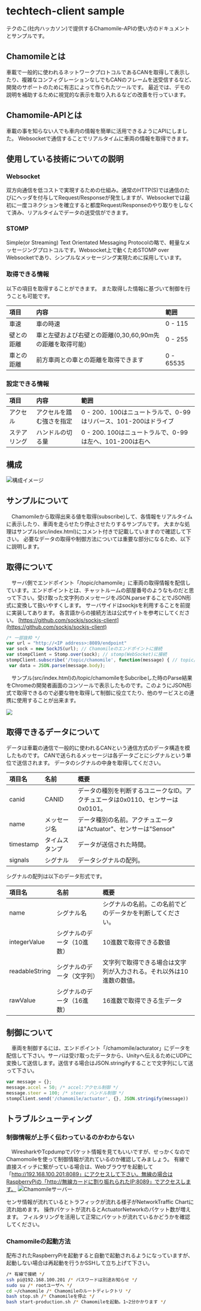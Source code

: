 # techtech-client sample
テクのこ(社内ハッカソン)で提供するChamomile-APIの使い方のドキュメントとサンプルです。

## Chamomileとは
車載で一般的に使われるネットワークプロトコルであるCANを取得して表示したり、複雑なコンフィグレーションなしでもCANのフレームを送受信するなど、開発のサポートのために有志によって作られたツールです。
最近では、デモの説明を補助するために視覚的な表示を取り入れるなどの改善を行っています。


## Chamomile-APIとは
車載の事を知らない人でも車内の情報を簡単に活用できるようにAPIにしました。
Websocketで通信することでリアルタイムに車両の情報を取得できます。

## 使用している技術についての説明
### Websocket
双方向通信を低コストで実現するための仕組み。通常のHTTP(S)では通信のたびにヘッダを付与してRequest/Responseが発生しますが、Websocketでは最初に一度コネクションを確立すると都度Request/Responseのやり取りをしなくて済み、リアルタイムでデータの送受信ができます。
### STOMP
Simple(or Streaming) Text Orientated Messaging Protocolの略で、軽量なメッセージングプロトコルです。Websocket上で動くためSTOMP over Websocketであり、シンプルなメッセージング実現ために採用しています。

### 取得できる情報
以下の項目を取得することができます。
また取得した情報に基づいて制御を行うことも可能です。

|項目   | 内容|範囲|
|:---|:---|:---|
|車速  |  車の時速|0 - 115|
|壁との距離  |  車と左壁および右壁との距離(0,30,60,90m先の距離を取得可能)|0 - 255|
|車との距離  |  前方車両との車との距離を取得できます|0 - 65535|

### 設定できる情報
|項目   | 内容|範囲|
|:---|:---|:---|
|アクセル| アクセルを踏む強さを指定|0 - 200．100はニュートラルで、0-99はリバース、101-200はドライブ|
|ステアリング |ハンドルの切る量|0 - 200. 100はニュートラルで、0-99は左へ、101-200は右へ |

## 構成
![構成イメージ](img/Chamomile.png)

## サンプルについて
　Chamomileから取得出来る値を取得(subscribe)して、各情報をリアルタイムに表示したり、車両を走らせたり停止させたりするサンプルです。
大まかな処理はサンプル(src/index.html)にコメント付きで記載していますので確認して下さい。
必要なデータの取得や制御方法については重要な部分になるため、以下に説明します。


## 取得について
　サーバ側でエンドポイント「/topic/chamomile」に車両の取得情報を配信しています。エンドポイントとは、チャットルームの部屋番号のようなものだと思って下さい。受け取った文字列のメッセージをJSON.parseすることでJSON形式に変換して扱いやすくします。
サーバサイドはsockjsを利用することを前提に実装してあります。
各言語からの接続方法は公式サイトを参考にしてください。
[https://github.com/sockjs/sockjs-client](https://github.com/sockjs/sockjs-client)

```javascript
/* 一部抜粋 */
var url = "http://<IP address>:8089/endpoint"
var sock = new SockJS(url); // Chamomileのエンドポイントに接続
var stompClient = Stomp.over(sock); // stomp(WebSocket)に接続
stompClient.subscribe('/topic/chamomile', function(message) { // topic/chamomileを購読
 var data = JSON.parse(message.body);
```

　サンプル(src/index.html)の/topic/chamomileをSubcribeした時のParse結果をChromeの開発者画面のコンソールで表示したものです。このようにJSON形式で取得できるので必要な物を取得して制御に役立てたり、他のサービスとの連携に使用することが出来ます。


![](/img/devtools.png)


## 取得できるデータについて

データは車載の通信で一般的に使われるCANという通信方式のデータ構造を模したものです。
CANで送られるメッセージは各データごとにシグナルという単位で送信されます。
データのシグナルの中身を取得してください。


|項目名| 名前|概要|
|:---|:---|:---|
|canid| CANID|データの種別を判断するユニークなID。アクチュエータは0x0110、センサーは0x0101。|
|name |メッセージ名|データ種別の名前。アクチュエータは"Actuator"、センサーは"Sensor"|
|timestamp|タイムスタンプ|データが送信された時間。|
|signals|シグナル|データシグナルの配列。|


シグナルの配列は以下のデータ形式です。

|項目名| 名前|概要|
|:---|:---|:---|
|name| シグナル名|シグナルの名前。この名前でどのデータかを判断してください。|
|integerValue |シグナルのデータ（10進数）|10進数で取得できる数値|
|readableString|シグナルのデータ（文字列）|文字列で取得できる場合は文字列が入力される。それ以外は10進数の数値。|
|rawValue|シグナルのデータ（16進数）|16進数で取得できる生データ|


## 制御について
　車両を制御するには、エンドポイント「/chamomile/acturator」にデータを配信して下さい。サーバは受け取ったデータから、Unityへ伝えるためにUDPに変換して送信します。送信する場合はJSON.stringifyすることで文字列にして送って下さい。
```javascript
var message = {};
message.accel = 50; /* accel:アクセル制御 */
message.steer = 100; /* steer: ハンドル制御 */
stompClient.send('/chamomile/actuator', {}, JSON.stringify(message))
```



## トラブルシューティング
### 制御情報が上手く伝わっているのかわからない
　WiresharkやTcpdumpでパケット情報を見てもいいですが、せっかくなのでChamomoileを使って制御情報が流れているのか確認してみましょう。
有線で直接スイッチに繋がっている場合は、Webブラウザを起動して「http://192.168.100.201:8089」にアクセスして下さい。無線の場合はRaspberryPiの「http://無線カードに割り振れられたIP:8089」でアクセスします。
![Chamomileサーバー](img/chamomileServer.png)

センサ情報が流れているとトラフィックが流れる様子がNetworkTraffic Chartに流れ始めます。
操作パケットが流れるとActuatorNetworkのパケット数が増えます。
フィルタリングを活用して正常にパケットが流れているかどうかを確認してください。


### Chamomileの起動方法
配布されたRaspberryPiを起動すると自動で起動されるようになっていますが、起動しない場合は再起動を行うかSSHして立ち上げて下さい。
```bash
/* 有線で接続 */
ssh pi@192.168.100.201 /* パスワードは別途お知らせ */
sudo su /* rootユーザへ */
cd ~/chamomile /* Chamomileのルートディレクトリ */
bash stop.sh /* Chamomileを停止 */
bash start-production.sh /* Chamomileを起動。1~2分かかります */
```
